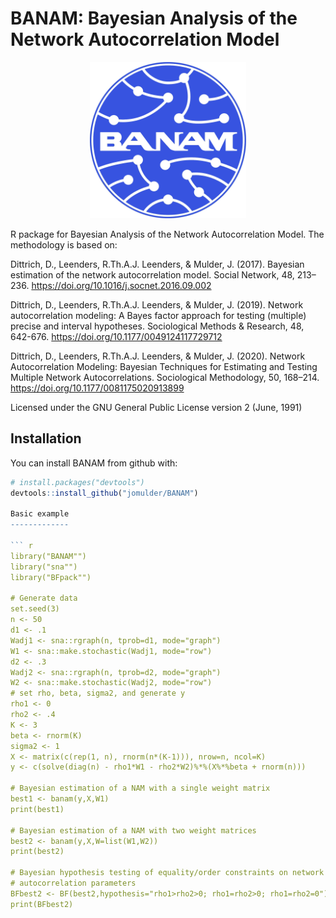 # BANAM: Bayesian Analysis of the Network Autocorrelation Model
 
<p align="center">
  <img src="man/figures/logo_BANAM.png" width = 250 />

</p>

R package for Bayesian Analysis of the Network Autocorrelation Model. The methodology
is based on:

Dittrich, D., Leenders, R.Th.A.J. Leenders, & Mulder, J. (2017). Bayesian estimation of the network autocorrelation model. Social Network, 48, 213–236. https://doi.org/10.1016/j.socnet.2016.09.002

Dittrich, D., Leenders, R.Th.A.J. Leenders, & Mulder, J. (2019). Network autocorrelation modeling: A Bayes factor approach for testing (multiple) precise and interval hypotheses. Sociological Methods & Research, 48, 642-676. https://doi.org/10.1177/0049124117729712

Dittrich, D., Leenders, R.Th.A.J. Leenders, & Mulder, J. (2020). Network Autocorrelation Modeling: Bayesian Techniques for Estimating and Testing Multiple Network Autocorrelations. Sociological Methodology, 50, 168–214. https://doi.org/10.1177/0081175020913899

Licensed under the GNU General Public License version 2 (June, 1991)


Installation
------------

You can install BANAM from github with:

``` r
# install.packages("devtools")
devtools::install_github("jomulder/BANAM")

Basic example
-------------

``` r
library("BANAM"")
library("sna"")
library("BFpack"")

# Generate data
set.seed(3)
n <- 50
d1 <- .1
Wadj1 <- sna::rgraph(n, tprob=d1, mode="graph")
W1 <- sna::make.stochastic(Wadj1, mode="row")
d2 <- .3
Wadj2 <- sna::rgraph(n, tprob=d2, mode="graph")
W2 <- sna::make.stochastic(Wadj2, mode="row")
# set rho, beta, sigma2, and generate y
rho1 <- 0
rho2 <- .4
K <- 3
beta <- rnorm(K)
sigma2 <- 1
X <- matrix(c(rep(1, n), rnorm(n*(K-1))), nrow=n, ncol=K)
y <- c(solve(diag(n) - rho1*W1 - rho2*W2)%*%(X%*%beta + rnorm(n)))

# Bayesian estimation of a NAM with a single weight matrix
best1 <- banam(y,X,W1)
print(best1)

# Bayesian estimation of a NAM with two weight matrices
best2 <- banam(y,X,W=list(W1,W2))
print(best2)

# Bayesian hypothesis testing of equality/order constraints on network
# autocorrelation parameters
BFbest2 <- BF(best2,hypothesis="rho1>rho2>0; rho1=rho2>0; rho1=rho2=0")
print(BFbest2)
```

